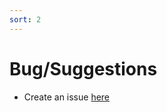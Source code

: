 ```yaml
---
sort: 2
---
```


# Bug/Suggestions

* Create an issue [here](https://github.com/Appdynamics/ConfigMyApp/issues)
